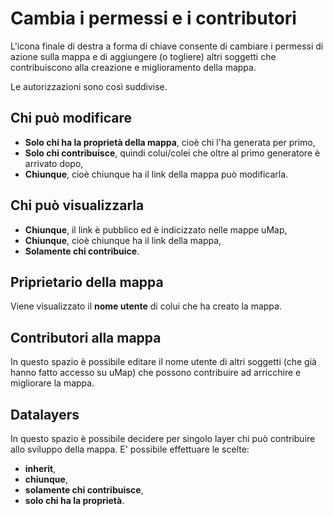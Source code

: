 # Cambia i permessi e i contributori

L'icona finale di destra a forma di chiave consente di cambiare i permessi di azione sulla mappa e di aggiungere (o togliere) altri soggetti che contribuiscono alla creazione e miglioramento della mappa.

Le autorizzazioni sono così suddivise.

## Chi può modificare

   - **Solo chi ha la proprietà della mappa**, cioè chi l'ha generata per primo,
   - **Solo chi contribuisce**, quindi colui/colei che oltre al primo generatore è arrivato dopo,
   - **Chiunque**, cioè chiunque ha il link della mappa può modificarla.

## Chi può visualizzarla

   - **Chiunque**, il link è pubblico ed è indicizzato nelle mappe uMap,
   - **Chiunque**, cioè chiunque ha il link della mappa,
   - **Solamente chi contribuice**.

## Priprietario della mappa

Viene visualizzato il **nome utente** di colui che ha creato la mappa.

## Contributori alla mappa

In questo spazio è possibile editare il nome utente di altri soggetti (che già hanno fatto accesso su uMap) che possono contribuire ad arricchire e migliorare la mappa.

## Datalayers

In questo spazio è possibile decidere per singolo layer chi può contribuire allo sviluppo della mappa. E' possibile effettuare le scelte:

   - **inherit**,
   - **chiunque**,
   - **solamente chi contribuisce**,
   - **solo chi ha la proprietà**.
